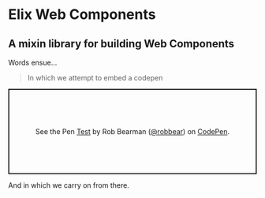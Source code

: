 # Elix Web Components
## A mixin library for building Web Components

Words ensue...

> In which we attempt to embed a codepen

<p class="codepen" data-height="173" data-theme-id="dark" data-default-tab="js" data-user="robbear" data-slug-hash="yLOQvxZ" style="height: 173px; box-sizing: border-box; display: flex; align-items: center; justify-content: center; border: 2px solid; margin: 1em 0; padding: 1em;" data-pen-title="Test">
  <span>See the Pen <a href="https://codepen.io/robbear/pen/yLOQvxZ">
  Test</a> by Rob Bearman (<a href="https://codepen.io/robbear">@robbear</a>)
  on <a href="https://codepen.io">CodePen</a>.</span>
</p>
<script async src="https://static.codepen.io/assets/embed/ei.js"></script>


And in which we carry on from there.
